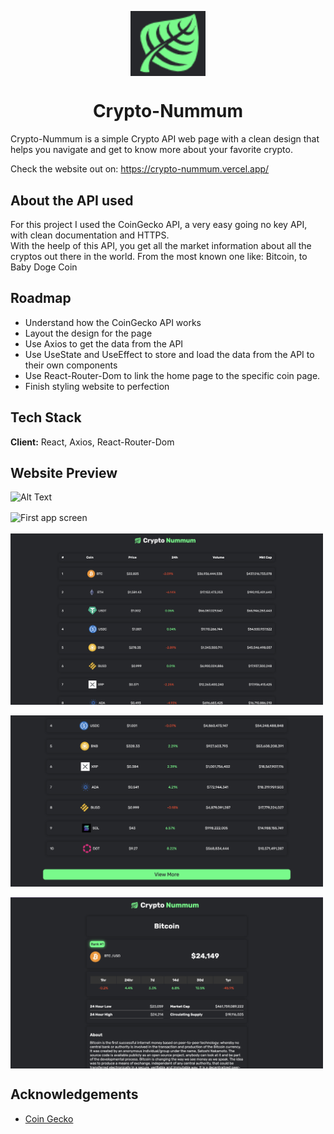 <p align="center">
  <img align="center" src="https://github.com/layuntaFelipe/crypto-nummum/blob/master/screenshots/logo.png" alt="Boxes Logo" width="120"/>
  <h1 align="center">Crypto-Nummum </h1>
</p>

Crypto-Nummum is a simple Crypto API web page with a clean design that helps you navigate and get to know more about your favorite crypto.

Check the website out on: https://crypto-nummum.vercel.app/
## About the API used

For this project I used the CoinGecko API, a very easy going no key API, with clean documentation and HTTPS. <br />
With the heelp of this API, you get all the market information about all the cryptos out there in the world. From the most known one like: Bitcoin, to Baby Doge Coin

## Roadmap

- Understand how the CoinGecko API works
- Layout the design for the page
- Use Axios to get the data from the API
- Use UseState and UseEffect to store and load the data from the API to their own components
- Use React-Router-Dom to link the home page to the specific coin page.
- Finish styling website to perfection


## Tech Stack

**Client:** React, Axios, React-Router-Dom


## Website Preview
  ![Alt Text](https://media.giphy.com/media/vFKqnCdLPNOKc/giphy.gif)

<p float="left">
  <img align="center" src="[https://github.com/layuntaFelipe/crypto-nummum/blob/master/screenshots/home.png](https://github.com/layuntaFelipe/crypto-nummum/blob/master/screenshots/crypto-video-2.gif)" alt="First app screen" width="500"/> <br/><br/>
  <img align="center" src="https://github.com/layuntaFelipe/crypto-nummum/blob/master/screenshots/home.png" alt="First app screen" width="500"/> <br/><br/>
  <img align="center" src="https://github.com/layuntaFelipe/crypto-nummum/blob/master/screenshots/crypto-home-2.png" alt="Second app screen" width="500"/> <br/><br/>
    <img align="center" src="https://github.com/layuntaFelipe/crypto-nummum/blob/master/screenshots/crypto-home-3.png" alt="Second app screen" width="500"/>
</p>


## Acknowledgements

 - [Coin Gecko](https://github.com/coingecko)

